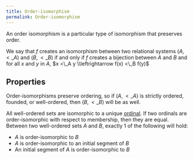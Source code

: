 ```yaml
---
title: Order-isomorphism
permalink: Order-isomorphism
---
```



An order isomorphism is a particular type of isomorphism that preserves order.

We say that $f$ creates an isomorphism between two relational systems $( A , <\_A )$ and $( B , <\_B )$ if and only if $f$ creates a bijection between $A$ and $B$ and for all $x$ and $y$ in $A$, $x <\_A y \\leftrightarrow f(x) <\_B f(y)$

## Properties

Order-isomorphisms preserve ordering, so if $( A , <\_A )$ is strictly ordered, founded, or well-ordered, then $( B , <\_B )$ will be as well.

All well-ordered sets are isomorphic to a unique [ordinal](Ordinal "Ordinal").  If two ordinals are order-isomorphic with respect to membership, then they are equal.  Between two well-ordered sets $A$ and $B$, exactly 1 of the following will hold:

-    $A$ is order-isomorphic to $B$
-    $A$ is order-isomorphic to an initial segment of $B$
-    An initial segment of $A$ is order-isomorphic to $B$

